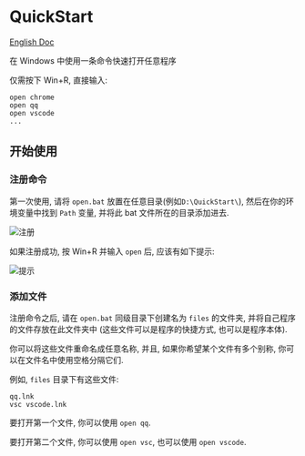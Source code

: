 # QuickStart

[English Doc](./README.md)

在 Windows 中使用一条命令快速打开任意程序

仅需按下 Win+R, 直接输入:
```batchfile
open chrome
open qq
open vscode
...
```

## 开始使用
### 注册命令
第一次使用, 请将 `open.bat` 放置在任意目录(例如`D:\QuickStart\`), 然后在你的环境变量中找到 `Path` 变量, 并将此 bat 文件所在的目录添加进去.

![注册](https://s1.ax1x.com/2020/08/13/dSkxMT.png)

如果注册成功, 按 Win+R 并输入 `open` 后, 应该有如下提示:

![提示](https://s1.ax1x.com/2020/08/13/dSA0Fs.png)

### 添加文件
注册命令之后, 请在 `open.bat` 同级目录下创建名为 `files` 的文件夹, 并将自己程序的文件存放在此文件夹中 (这些文件可以是程序的快捷方式, 也可以是程序本体).

你可以将这些文件重命名成任意名称, 并且, 如果你希望某个文件有多个别称, 你可以在文件名中使用空格分隔它们.

例如, `files` 目录下有这些文件:
```
qq.lnk
vsc vscode.lnk
```
要打开第一个文件, 你可以使用 `open qq`.

要打开第二个文件, 你可以使用 `open vsc`, 也可以使用 `open vscode`.

